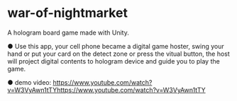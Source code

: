 # war-of-nightmarket
A hologram board game made with Unity.

● Use this app, your cell phone became a digital game hoster, swing your hand or put your card on the detect zone or press the vitual button, the host will project digital contents to hologram device and guide you to play the game.

● demo video: https://www.youtube.com/watch?v=W3VyAwn1tTYhttps://www.youtube.com/watch?v=W3VyAwn1tTY
